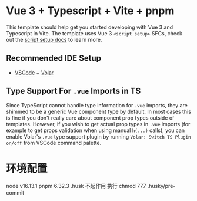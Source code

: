 # Vue 3 + Typescript + Vite + pnpm

This template should help get you started developing with Vue 3 and Typescript in Vite. The template
uses Vue 3 `<script setup>` SFCs, check out the
[script setup docs](https://v3.vuejs.org/api/sfc-script-setup.html#sfc-script-setup) to learn more.

## Recommended IDE Setup

- [VSCode](https://code.visualstudio.com/) +
  [Volar](https://marketplace.visualstudio.com/items?itemName=johnsoncodehk.volar)

## Type Support For `.vue` Imports in TS

Since TypeScript cannot handle type information for `.vue` imports, they are shimmed to be a generic
Vue component type by default. In most cases this is fine if you don't really care about component
prop types outside of templates. However, if you wish to get actual prop types in `.vue` imports
(for example to get props validation when using manual `h(...)` calls), you can enable Volar's
`.vue` type support plugin by running `Volar: Switch TS Plugin on/off` from VSCode command palette.

# 环境配置

node v16.13.1 pnpm 6.32.3 .husk 不起作用 执行 chmod 777 .husky/pre-commit
